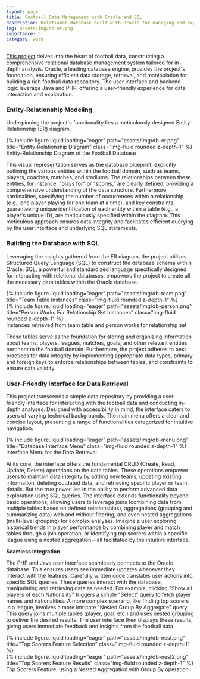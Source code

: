 ```yaml
---
layout: page
title: Football Data Management with Oracle and SQL
description: Relational database built with Oracle for managing and exploring football data through advanced SQL queries.
img: assets/img/db-er.png
importance: 5
category: work
---
```


[This project](https://github.com/davidperezcarrasco/Football-Data-App-with-Oracle-SQL-Java-and-PHP) delves into the heart of football data, constructing a comprehensive relational database management system tailored for in-depth analysis. Oracle, a leading database engine, provides the project's foundation, ensuring efficient data storage, retrieval, and manipulation for building a rich football data repository. The user interface and backend logic leverage Java and PHP, offering a user-friendly experience for data interaction and exploration.

### Entity-Relationship Modeling

Underpinning the project's functionality lies a meticulously designed Entity-Relationship (ER) diagram. 

<div class="row justify-content-sm-center">
    <div class="col-sm mt-3 mt-md-0">
        {% include figure.liquid loading="eager" path="assets/img/db-er.png" title="Entity-Relationship Diagram" class="img-fluid rounded z-depth-1" %}
    </div>
</div>
<div class="caption">
    Entity-Relationship Diagram of the Football Database
</div>

This visual representation serves as the database blueprint, explicitly outlining the various entities within the football domain, such as teams, players, coaches, matches, and stadiums. The relationships between these entities, for instance, "plays for" or "scores," are clearly defined, providing a comprehensive understanding of the data structure. Furthermore, cardinalities, specifying the number of occurrences within a relationship (e.g., one player playing for one team at a time), and key constraints, guaranteeing unique identification of each entity within a table (e.g., a player's unique ID), are meticulously specified within the diagram. This meticulous approach ensures data integrity and facilitates efficient querying by the user interface and underlying SQL statements.

### Building the Database with SQL

Leveraging the insights gathered from the ER diagram, the project utilizes Structured Query Language (SQL) to construct the database schema within Oracle. SQL, a powerful and standardized language specifically designed for interacting with relational databases, empowers the project to create all the necessary data tables within the Oracle database.

<div class="row justify-content-sm-center">
    <div class="col-sm mt-3 mt-md-0">
        {% include figure.liquid loading="eager" path="assets/img/db-team.png" title="Team Table Instances" class="img-fluid rounded z-depth-1" %}
    </div>
    <div class="col-sm mt-3 mt-md-0">
        {% include figure.liquid loading="eager" path="assets/img/db-person.png" title="Person Works For Relationship Set Instances" class="img-fluid rounded z-depth-1" %}
    </div>
</div>
<div class="caption">
    Instances retrieved from team table and person works for relationship set
</div>

These tables serve as the foundation for storing and organizing information about teams, players, leagues, matches, goals, and other relevant entities pertinent to the football domain. Furthermore, the project adheres to best practices for data integrity by implementing appropriate data types, primary and foreign keys to enforce relationships between tables, and constraints to ensure data validity.

### User-Friendly Interface for Data Retrieval

This project transcends a simple data repository by providing a user-friendly interface for interacting with the football data and conducting in-depth analyses. Designed with accessibility in mind, the interface caters to users of varying technical backgrounds. The main menu offers a clear and concise layout, presenting a range of functionalities categorized for intuitive navigation.

<div class="row justify-content-sm-center">
    <div class="col-sm mt-3 mt-md-0">
        {% include figure.liquid loading="eager" path="assets/img/db-menu.png" title="Database Interface Menu" class="img-fluid rounded z-depth-1" %}
    </div>
</div>
<div class="caption">
    Interface Menu for the Data Retrieval
</div>

At its core, the interface offers the fundamental CRUD (Create, Read, Update, Delete) operations on the data tables. These operations empower users to maintain data integrity by adding new teams, updating existing information, deleting outdated data, and retrieving specific player or team details. But the true power lies in the ability to perform advanced data exploration using SQL queries.  The interface extends functionality beyond basic operations, allowing users to leverage joins (combining data from multiple tables based on defined relationships), aggregations (grouping and summarizing data) with and without filtering, and even nested aggregations (multi-level grouping) for complex analyses.  Imagine a user exploring historical trends in player performance by combining player and match tables through a join operation, or identifying top scorers within a specific league using a nested aggregation – all facilitated by the intuitive interface.

**Seamless Integration**

The PHP and Java user interface seamlessly connects to the Oracle database. This ensures users see immediate updates whenever they interact with the features.  Carefully written code translates user actions into specific SQL queries. These queries interact with the database, manipulating and retrieving data as needed.  For example, clicking "Show all players of each Nationality" triggers a simple "Select" query to fetch player names and nationalities.  A more complex scenario, like finding top scorers in a league, involves a more intricate "Nested Group By Aggregate" query. This query joins multiple tables (player, goal, etc.) and uses nested grouping to deliver the desired results. The user interface then displays these results, giving users immediate feedback and insights from the football data.

<div class="row justify-content-sm-center">
    <div class="col-sm mt-3 mt-md-0">
        {% include figure.liquid loading="eager" path="assets/img/db-nest.png" title="Top Scorers Feature Selection" class="img-fluid rounded z-depth-1" %}
    </div>
    <div class="col-sm mt-3 mt-md-0">
        {% include figure.liquid loading="eager" path="assets/img/db-nest2.png" title="Top Scorers Feature Results" class="img-fluid rounded z-depth-1" %}
    </div>
</div>
<div class="caption">
    Top Scorers Feature, using a Nested Aggregation with Group By operation
</div>
